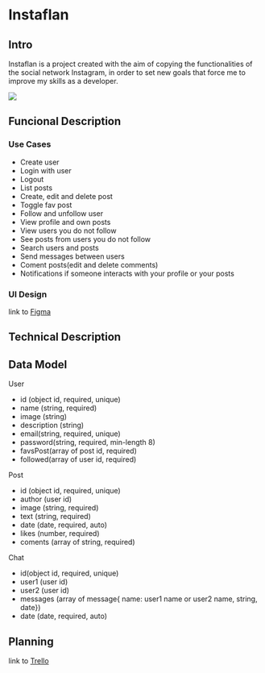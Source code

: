 # Instaflan

## Intro 

Instaflan is a project created with the aim of copying the functionalities of the social network Instagram, in order to set new goals that force me to improve my skills as a developer.

![](https://media3.giphy.com/media/iKPQgXxAJtJSg/giphy.gif?cid=ecf05e47fju38v1cjppwjkvsg4jp6wnr22fbk4b76hfr5aph&ep=v1_gifs_search&rid=giphy.gif&ct=g)

## Funcional Description 

### Use Cases

- Create user
- Login with user
- Logout 
- List posts
- Create, edit and delete post 
- Toggle fav post 
- Follow and unfollow user
- View profile and own posts
- View users you do not follow
- See posts from users you do not follow
- Search users and posts
- Send messages between users
- Coment posts(edit and delete comments)
- Notifications if someone interacts with your profile or your posts

### UI Design

link to [Figma](https://www.figma.com/file/cKuNiquDcIFG0LMrnLExJs/Untitled?type=design&node-id=1-8&mode=design&t=GrcaVAMisTuAwv59-0)

## Technical Description

## Data Model

User

- id (object id, required, unique)
- name (string, required)
- image (string)
- description (string)
- email(string, required, unique)
- password(string, required, min-length 8)
- favsPost(array of post id, required)
- followed(array of user id, required)

Post 

- id (object id, required, unique)
- author (user id)
- image (string, required)
- text (string, required)
- date (date, required, auto)
- likes (number, required)
- coments (array of string, required)

Chat 

- id(object id, required, unique)
- user1 (user id)
- user2 (user id)
- messages (array of message{
    name: user1 name or user2 name,
    string, date})
- date (date, required, auto)

## Planning

link to [Trello](https://trello.com/invite/b/ib6A8LV1/ATTI13b23ff609078db4e730d667498a206d090546C4/instaflan)